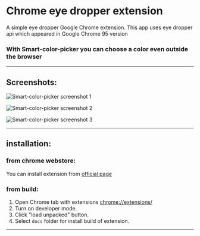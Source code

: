 # Chrome eye dropper extension

A simple eye dropper Google Chrome extension.
This app uses eye dropper api which appeared in Google Chrome 95 version
### With Smart-color-picker you can choose a color even outside the browser

---
## Screenshots:
![Smart-color-picker screenshot 1](https://raw.githubusercontent.com/PetePearl/Smart-color-picker/main/screenshots/screenshot_1.png)

![Smart-color-picker screenshot 2](https://raw.githubusercontent.com/PetePearl/Smart-color-picker/main/screenshots/screenshot_2.png)

![Smart-color-picker screenshot 3](https://raw.githubusercontent.com/PetePearl/Smart-color-picker/main/screenshots/screenshot_3.png)

---
## installation:
### from chrome webstore:
You can install extension from [official page](https://chrome.google.com/webstore/detail/smart-color-picker/bidlokkgoahekikfcjihpfbljfcnehik)

### from build:
1. Open Chrome tab with extensions [chrome://extensions/](chrome://extensions/)
2. Turn on developer mode.
3. Click "load unpacked" button.
4. Select `docs` folder for install build of extension.
---

